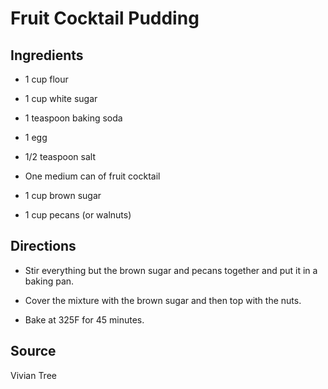 Fruit Cocktail Pudding
======================


Ingredients
-----------

* 1 cup flour

* 1 cup white sugar

* 1 teaspoon baking soda

* 1 egg

* 1/2 teaspoon salt

* One medium can of fruit cocktail

* 1 cup brown sugar

* 1 cup pecans (or walnuts)


Directions
----------

* Stir everything but the brown sugar and pecans together and put it in a baking pan.

* Cover the mixture with the brown sugar and then top with the nuts.

* Bake at 325F for 45 minutes.


Source
------

Vivian Tree
